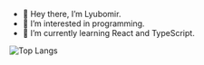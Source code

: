 - 👋 Hey there, I’m Lyubomir.                                                                             
- 👀 I’m interested in programming.
- 🌱 I’m currently learning React and TypeScript.

![Top Langs](https://github-readme-stats.vercel.app/api/top-langs/?username=lyubomir08&layout=compact)
